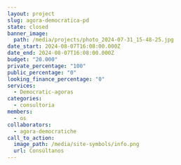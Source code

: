 ```yaml
---
layout: project
slug: agora-democratica-pd
state: closed
banner_image:
  path: /media/projects/photo_2024-07-31_15-48-25.jpg
date_start: 2024-08-07T16:08:00.000Z
date_end: 2024-08-07T16:08:00.000Z
budget: "20.000"
private_percentage: "100"
public_percentage: "0"
looking_finance_percentage: "0"
services:
  - Democratic-agoras
categories:
  - consultoria
members:
  - os
collaborators:
  - agora-democratiche
call_to_action:
  image_path: /media/site-symbols/info.png
  url: Consúltanos
---
```

